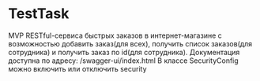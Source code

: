 # TestTask
MVP RESTful-сервиса быстрых заказов в интернет-магазине с возможностью добавить заказ(для всех), получить список заказов(для сотрудника) и получить заказ по id(для сотрудника).
Документация доступна по адресу: /swagger-ui/index.html
В классе SecurityConfig можно включить или отключить security

